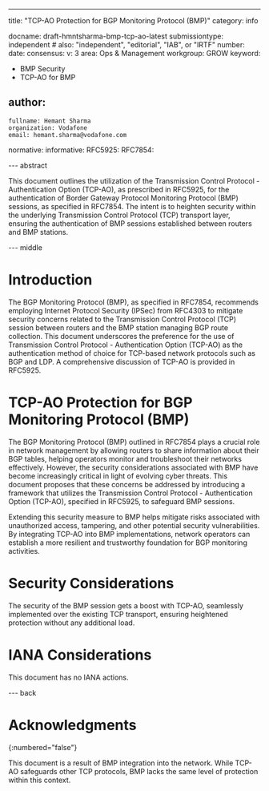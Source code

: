 ---
title: "TCP-AO Protection for BGP Monitoring Protocol (BMP)"
category: info

docname: draft-hmntsharma-bmp-tcp-ao-latest
submissiontype: independent  # also: "independent", "editorial", "IAB", or "IRTF"
number:
date:
consensus:
v: 3
area: Ops & Management
workgroup: GROW
keyword:
 - BMP Security
 - TCP-AO for BMP

author:
 -
    fullname: Hemant Sharma
    organization: Vodafone
    email: hemant.sharma@vodafone.com

normative:
informative:
 RFC5925:
 RFC7854:

--- abstract

This document outlines the utilization of the Transmission Control Protocol - Authentication Option (TCP-AO), as prescribed in RFC5925, for the authentication of Border Gateway Protocol Monitoring Protocol (BMP) sessions, as specified in RFC7854. The intent is to heighten security within the underlying Transmission Control Protocol (TCP) transport layer, ensuring the authentication of BMP sessions established between routers and BMP stations.


--- middle

# Introduction

The BGP Monitoring Protocol (BMP), as specified in RFC7854, recommends employing Internet Protocol Security (IPSec) from RFC4303 to mitigate security concerns related to the Transmission Control Protocol (TCP) session between routers and the BMP station managing BGP route collection. This document underscores the preference for the use of Transmission Control Protocol - Authentication Option (TCP-AO) as the authentication method of choice for TCP-based network protocols such as BGP and LDP. A comprehensive discussion of TCP-AO is provided in RFC5925.

# TCP-AO Protection for BGP Monitoring Protocol (BMP)

The BGP Monitoring Protocol (BMP) outlined in RFC7854 plays a crucial role in network management by allowing routers to share information about their BGP tables, helping operators monitor and troubleshoot their networks effectively. However, the security considerations associated with BMP have become increasingly critical in light of evolving cyber threats. This document proposes that these concerns be addressed by introducing a framework that utilizes the Transmission Control Protocol - Authentication Option (TCP-AO), specified in RFC5925, to safeguard BMP sessions.

Extending this security measure to BMP helps mitigate risks associated with unauthorized access, tampering, and other potential security vulnerabilities. By integrating TCP-AO into BMP implementations, network operators can establish a more resilient and trustworthy foundation for BGP monitoring activities.


# Security Considerations

The security of the BMP session gets a boost with TCP-AO, seamlessly implemented over the existing TCP transport, ensuring heightened protection without any additional load.

# IANA Considerations

This document has no IANA actions.


--- back

# Acknowledgments
{:numbered="false"}

This document is a result of BMP integration into the network. While TCP-AO safeguards other TCP protocols, BMP lacks the same level of protection within this context.

